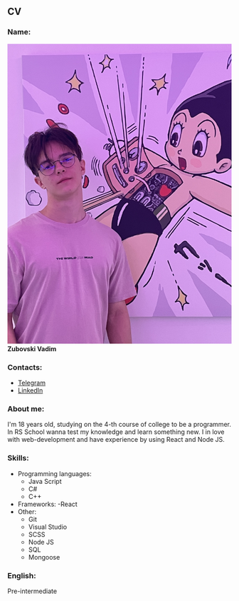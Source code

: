 ## CV

### Name:

![Фотография меня](/images/vadim.JPG)
**Zubovski Vadim**

### Contacts:

* [Telegram](https://t.me/FreisV)
* [LinkedIn](https://www.linkedin.com/in/vadim-zubovsky-339634210/)

### About me:

I'm 18 years old, studying on the 4-th course of college to be a programmer. In RS School wanna test my knowledge and learn something new. I in love with web-development and have experience by using React and Node JS. 

### Skills:

* Programming languages: 
    - Java Script
    - C#
    - C++
* Frameworks:
    -React
* Other:
    - Git
    - Visual Studio
    - SCSS
    - Node JS
    - SQL
    - Mongoose

### English:

Pre-intermediate 